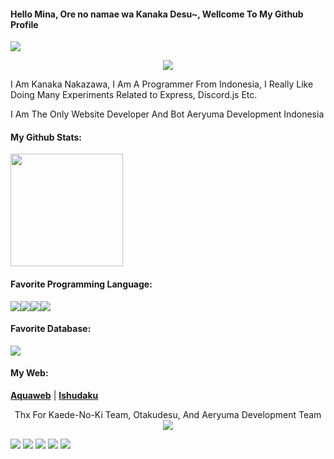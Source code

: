 <h4>Hello Mina, Ore no namae wa Kanaka Desu~, Wellcome To My Github Profile</h4>
<img align="center" src="https://cdn.discordapp.com/attachments/836923806265376840/843869978834501632/056c584d9335fcabf080ca43e583e3c4.gif">


<p align="center">
<img src="https://discord.c99.nl/widget/theme-3/552814506070507531.png">
<p>I Am Kanaka Nakazawa, I Am A Programmer From Indonesia, I Really Like Doing Many Experiments Related to Express, Discord.js Etc.</p>
<p>I Am The Only Website Developer And Bot Aeryuma Development Indonesia</p>
<h4>My Github Stats:</h4>
<img height="180em" src="https://github-readme-stats.vercel.app/api?username=KanakaID&show_icons=true&hide_border=true&&count_private=true&include_all_commits=true" />
</p>

<h4>Favorite Programming Language:</h4>
<p><img src="https://img.shields.io/badge/Python-3776AB?style=for-the-badge&logo=python&logoColor=white"><img src="https://img.shields.io/badge/HTML-239120?style=for-the-badge&logo=html5&logoColor=white"><img src="https://img.shields.io/badge/JavaScript-323330?style=for-the-badge&logo=javascript&logoColor=F7DF1E"><img src="https://img.shields.io/badge/CSS-239120?&style=for-the-badge&logo=css3&logoColor=white"></p>
<h4>Favorite Database:</h4>
<p><img src="https://img.shields.io/badge/MongoDB-4EA94B?style=for-the-badge&logo=mongodb&logoColor=white"></p>
<p></p>
<p align="center">
  <h4>My Web:</h4>
  <strong><a href="https://aeryuma.repl.co">Aquaweb</a></strong> |
  <strong><a href="https://ishudaku.repl.co/">Ishudaku</a></strong>
</p>

<p align="center">
Thx For Kaede-No-Ki Team, Otakudesu, And Aeryuma Development Team
<img src="https://cdn.discordapp.com/attachments/836923806265376840/843880772766269450/4efc0d1d4cc5942ce4ee89d31367153df1e13181_hq.gif">
</p>
<img src="https://cdn.yuzuhanakazawa.repl.co/bannerasuka.gif" href=""/>
<img src="https://cdn.yuzuhanakazawa.repl.co/bannerbunga.gif" href=""/>
<img src="https://cdn.yuzuhanakazawa.repl.co/bannerputri.gif" href=""/>
<img src="https://cdn.yuzuhanakazawa.repl.co/banneralicia.gif" href=""/>
<img src="https://cdn.yuzuhanakazawa.repl.co/banneramira.gif" href=""/>
